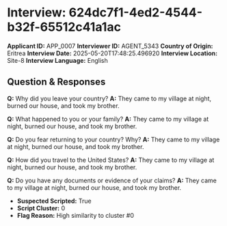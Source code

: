 # Interview: 624dc7f1-4ed2-4544-b32f-65512c41a1ac
**Applicant ID:** APP_0007
**Interviewer ID:** AGENT_5343
**Country of Origin:** Eritrea
**Interview Date:** 2025-05-20T17:48:25.496920
**Interview Location:** Site-8
**Interview Language:** English

## Question & Responses

**Q:** Why did you leave your country?
**A:** They came to my village at night, burned our house, and took my brother.

**Q:** What happened to you or your family?
**A:** They came to my village at night, burned our house, and took my brother.

**Q:** Do you fear returning to your country? Why?
**A:** They came to my village at night, burned our house, and took my brother.

**Q:** How did you travel to the United States?
**A:** They came to my village at night, burned our house, and took my brother.

**Q:** Do you have any documents or evidence of your claims?
**A:** They came to my village at night, burned our house, and took my brother.

- **Suspected Scripted:** True
- **Script Cluster:** 0
- **Flag Reason:** High similarity to cluster #0